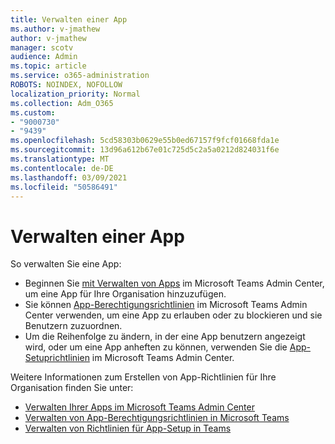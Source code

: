```yaml
---
title: Verwalten einer App
ms.author: v-jmathew
author: v-jmathew
manager: scotv
audience: Admin
ms.topic: article
ms.service: o365-administration
ROBOTS: NOINDEX, NOFOLLOW
localization_priority: Normal
ms.collection: Adm_O365
ms.custom:
- "9000730"
- "9439"
ms.openlocfilehash: 5cd58303b0629e55b0ed67157f9fcf01668fda1e
ms.sourcegitcommit: 13d96a612b67e01c725d5c2a5a0212d824031f6e
ms.translationtype: MT
ms.contentlocale: de-DE
ms.lasthandoff: 03/09/2021
ms.locfileid: "50586491"
---
```

# <a name="how-to-manage-an-app"></a>Verwalten einer App

So verwalten Sie eine App:

- Beginnen Sie [mit Verwalten von Apps](https://admin.teams.microsoft.com/policies/manage-apps) im Microsoft Teams Admin Center, um eine App für Ihre Organisation hinzuzufügen.
- Sie können [App-Berechtigungsrichtlinien](https://admin.teams.microsoft.com/policies/app-permission) im Microsoft Teams Admin Center verwenden, um eine App zu erlauben oder zu blockieren und sie Benutzern zuzuordnen.
- Um die Reihenfolge zu ändern, in der eine App benutzern angezeigt wird, oder um eine App anheften zu können, verwenden Sie die [App-Setuprichtlinien](https://admin.teams.microsoft.com/policies/app-setup) im Microsoft Teams Admin Center.

Weitere Informationen zum Erstellen von App-Richtlinien für Ihre Organisation finden Sie unter:

- [Verwalten Ihrer Apps im Microsoft Teams Admin Center](https://docs.microsoft.com/MicrosoftTeams/manage-apps)
- [Verwalten von App-Berechtigungsrichtlinien in Microsoft Teams](https://docs.microsoft.com/microsoftteams/teams-app-permission-policies)
- [Verwalten von Richtlinien für App-Setup in Teams](https://docs.microsoft.com/microsoftteams/teams-app-setup-policies)
